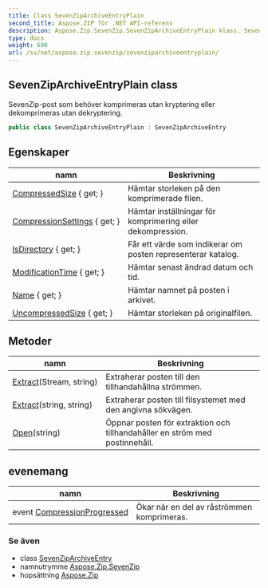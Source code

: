 ```yaml
---
title: Class SevenZipArchiveEntryPlain
second_title: Aspose.ZIP för .NET API-referens
description: Aspose.Zip.SevenZip.SevenZipArchiveEntryPlain klass. SevenZippost som behöver komprimeras utan kryptering eller dekomprimeras utan dekryptering.
type: docs
weight: 690
url: /sv/net/aspose.zip.sevenzip/sevenziparchiveentryplain/
---
```

## SevenZipArchiveEntryPlain class

SevenZip-post som behöver komprimeras utan kryptering eller dekomprimeras utan dekryptering.

```csharp
public class SevenZipArchiveEntryPlain : SevenZipArchiveEntry
```

## Egenskaper

| namn | Beskrivning |
| --- | --- |
| [CompressedSize](../../aspose.zip.sevenzip/sevenziparchiveentry/compressedsize/) { get; } | Hämtar storleken på den komprimerade filen. |
| [CompressionSettings](../../aspose.zip.sevenzip/sevenziparchiveentry/compressionsettings/) { get; } | Hämtar inställningar för komprimering eller dekompression. |
| [IsDirectory](../../aspose.zip.sevenzip/sevenziparchiveentry/isdirectory/) { get; } | Får ett värde som indikerar om posten representerar katalog. |
| [ModificationTime](../../aspose.zip.sevenzip/sevenziparchiveentry/modificationtime/) { get; } | Hämtar senast ändrad datum och tid. |
| [Name](../../aspose.zip.sevenzip/sevenziparchiveentry/name/) { get; } | Hämtar namnet på posten i arkivet. |
| [UncompressedSize](../../aspose.zip.sevenzip/sevenziparchiveentry/uncompressedsize/) { get; } | Hämtar storleken på originalfilen. |

## Metoder

| namn | Beskrivning |
| --- | --- |
| [Extract](../../aspose.zip.sevenzip/sevenziparchiveentry/extract/)(Stream, string) | Extraherar posten till den tillhandahållna strömmen. |
| [Extract](../../aspose.zip.sevenzip/sevenziparchiveentry/extract/)(string, string) | Extraherar posten till filsystemet med den angivna sökvägen. |
| [Open](../../aspose.zip.sevenzip/sevenziparchiveentry/open/)(string) | Öppnar posten för extraktion och tillhandahåller en ström med postinnehåll. |

## evenemang

| namn | Beskrivning |
| --- | --- |
| event [CompressionProgressed](../../aspose.zip.sevenzip/sevenziparchiveentry/compressionprogressed/) | Ökar när en del av råströmmen komprimeras. |

### Se även

* class [SevenZipArchiveEntry](../sevenziparchiveentry/)
* namnutrymme [Aspose.Zip.SevenZip](../../aspose.zip.sevenzip/)
* hopsättning [Aspose.Zip](../../)


